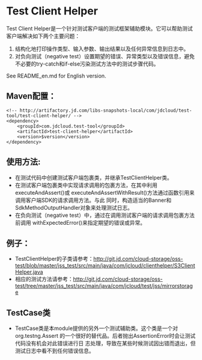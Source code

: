 # Test Client Helper
Test Client Helper是一个针对测试客户端的测试框架辅助模块。它可以帮助测试客户端解决如下两个主要问题：
  1. 结构化地打印操作类型、输入参数、输出结果以及任何异常信息到日志中。
  2. 对负向测试（negative test）设置期望的错误、异常类型以及错误信息，避免不必要的try-catch和if-else污染测试方法中的测试步骤代码。

See README_en.md for English version.

## Maven配置：
```
<!-- http://artifactory.jd.com/libs-snapshots-local/com/jdcloud/test-tool/test-client-helper/ -->
<dependency>
    <groupId>com.jdcloud.test-tool</groupId>
    <artifactId>test-client-helper</artifactId>
    <version>$version</version>
</dependency>
```

## 使用方法: 
* 在测试代码中创建测试客户端包裹类，并继承TestClientHelper类。
* 在测试客户端包裹类中实现请求调用的包裹方法，在其中利用executeAndAssert()或
executeAndAssertWithResult()方法通过函数引用来调用客户端SDK的请求调用方法。与此
同时，构造适当的Banner和SdkMethodOutputHandler对象来处理测试日志。
* 在负向测试（negative test）中，通过在调用测试客户端的请求调用包裹方法前调用
withExpectedError()来指定期望的错误或异常。

## 例子：
* TestClientHelper的子类请参考：http://git.jd.com/cloud-storage/oss-test/blob/master/jss_test/src/main/java/com/jcloud/clienthelper/S3ClientHelper.java
* 相应的测试方法请参考：http://git.jd.com/cloud-storage/oss-test/tree/master/jss_test/src/main/java/com/jcloud/test/jss/mirrorstorage 

## TestCase类
* TestCase类是本module提供的另外一个测试辅助类。这个类是一个对org.testng.Assert
的一个很好的替代品。后者抛出AssertionError时会让测试代码没有机会对此错误进行日
志处理，导致在某些时候测试因出错而退出，但测试日志中看不到任何错误信息。